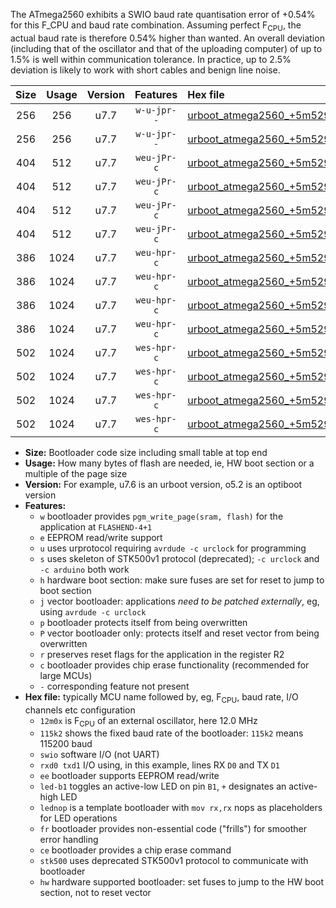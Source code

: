 The ATmega2560 exhibits a SWIO baud rate quantisation error of +0.54% for this F_CPU and baud rate combination. Assuming perfect F<sub>CPU</sub>, the actual baud rate is therefore 0.54% higher than wanted. An overall deviation (including that of the oscillator and that of the uploading computer) of up to 1.5% is well within communication tolerance. In practice, up to 2.5% deviation is likely to work with short cables and benign line noise.

|Size|Usage|Version|Features|Hex file|
|:-:|:-:|:-:|:-:|:--|
|256|256|u7.7|`w-u-jpr--`|[urboot_atmega2560_+5m5296x_+125k0_swio_rxd2_txd3.hex](https://raw.githubusercontent.com/stefanrueger/urboot.hex/main/mcus/atmega2560/external_oscillator/fcpu_+5m5296x/br_+125k0/urboot_atmega2560_+5m5296x_+125k0_swio_rxd2_txd3.hex)|
|256|256|u7.7|`w-u-jpr--`|[urboot_atmega2560_+5m5296x_+125k0_swio_rxe0_txe1.hex](https://raw.githubusercontent.com/stefanrueger/urboot.hex/main/mcus/atmega2560/external_oscillator/fcpu_+5m5296x/br_+125k0/urboot_atmega2560_+5m5296x_+125k0_swio_rxe0_txe1.hex)|
|404|512|u7.7|`weu-jPr-c`|[urboot_atmega2560_+5m5296x_+125k0_swio_rxd2_txd3_ee_led+b7_fr_ce.hex](https://raw.githubusercontent.com/stefanrueger/urboot.hex/main/mcus/atmega2560/external_oscillator/fcpu_+5m5296x/br_+125k0/urboot_atmega2560_+5m5296x_+125k0_swio_rxd2_txd3_ee_led+b7_fr_ce.hex)|
|404|512|u7.7|`weu-jPr-c`|[urboot_atmega2560_+5m5296x_+125k0_swio_rxd2_txd3_ee_lednop_fr_ce.hex](https://raw.githubusercontent.com/stefanrueger/urboot.hex/main/mcus/atmega2560/external_oscillator/fcpu_+5m5296x/br_+125k0/urboot_atmega2560_+5m5296x_+125k0_swio_rxd2_txd3_ee_lednop_fr_ce.hex)|
|404|512|u7.7|`weu-jPr-c`|[urboot_atmega2560_+5m5296x_+125k0_swio_rxe0_txe1_ee_led+b7_fr_ce.hex](https://raw.githubusercontent.com/stefanrueger/urboot.hex/main/mcus/atmega2560/external_oscillator/fcpu_+5m5296x/br_+125k0/urboot_atmega2560_+5m5296x_+125k0_swio_rxe0_txe1_ee_led+b7_fr_ce.hex)|
|404|512|u7.7|`weu-jPr-c`|[urboot_atmega2560_+5m5296x_+125k0_swio_rxe0_txe1_ee_lednop_fr_ce.hex](https://raw.githubusercontent.com/stefanrueger/urboot.hex/main/mcus/atmega2560/external_oscillator/fcpu_+5m5296x/br_+125k0/urboot_atmega2560_+5m5296x_+125k0_swio_rxe0_txe1_ee_lednop_fr_ce.hex)|
|386|1024|u7.7|`weu-hpr-c`|[urboot_atmega2560_+5m5296x_+125k0_swio_rxd2_txd3_ee_led+b7_fr_ce_hw.hex](https://raw.githubusercontent.com/stefanrueger/urboot.hex/main/mcus/atmega2560/external_oscillator/fcpu_+5m5296x/br_+125k0/urboot_atmega2560_+5m5296x_+125k0_swio_rxd2_txd3_ee_led+b7_fr_ce_hw.hex)|
|386|1024|u7.7|`weu-hpr-c`|[urboot_atmega2560_+5m5296x_+125k0_swio_rxd2_txd3_ee_lednop_fr_ce_hw.hex](https://raw.githubusercontent.com/stefanrueger/urboot.hex/main/mcus/atmega2560/external_oscillator/fcpu_+5m5296x/br_+125k0/urboot_atmega2560_+5m5296x_+125k0_swio_rxd2_txd3_ee_lednop_fr_ce_hw.hex)|
|386|1024|u7.7|`weu-hpr-c`|[urboot_atmega2560_+5m5296x_+125k0_swio_rxe0_txe1_ee_led+b7_fr_ce_hw.hex](https://raw.githubusercontent.com/stefanrueger/urboot.hex/main/mcus/atmega2560/external_oscillator/fcpu_+5m5296x/br_+125k0/urboot_atmega2560_+5m5296x_+125k0_swio_rxe0_txe1_ee_led+b7_fr_ce_hw.hex)|
|386|1024|u7.7|`weu-hpr-c`|[urboot_atmega2560_+5m5296x_+125k0_swio_rxe0_txe1_ee_lednop_fr_ce_hw.hex](https://raw.githubusercontent.com/stefanrueger/urboot.hex/main/mcus/atmega2560/external_oscillator/fcpu_+5m5296x/br_+125k0/urboot_atmega2560_+5m5296x_+125k0_swio_rxe0_txe1_ee_lednop_fr_ce_hw.hex)|
|502|1024|u7.7|`wes-hpr-c`|[urboot_atmega2560_+5m5296x_+125k0_swio_rxd2_txd3_ee_led+b7_fr_ce_stk500_hw.hex](https://raw.githubusercontent.com/stefanrueger/urboot.hex/main/mcus/atmega2560/external_oscillator/fcpu_+5m5296x/br_+125k0/urboot_atmega2560_+5m5296x_+125k0_swio_rxd2_txd3_ee_led+b7_fr_ce_stk500_hw.hex)|
|502|1024|u7.7|`wes-hpr-c`|[urboot_atmega2560_+5m5296x_+125k0_swio_rxd2_txd3_ee_lednop_fr_ce_stk500_hw.hex](https://raw.githubusercontent.com/stefanrueger/urboot.hex/main/mcus/atmega2560/external_oscillator/fcpu_+5m5296x/br_+125k0/urboot_atmega2560_+5m5296x_+125k0_swio_rxd2_txd3_ee_lednop_fr_ce_stk500_hw.hex)|
|502|1024|u7.7|`wes-hpr-c`|[urboot_atmega2560_+5m5296x_+125k0_swio_rxe0_txe1_ee_led+b7_fr_ce_stk500_hw.hex](https://raw.githubusercontent.com/stefanrueger/urboot.hex/main/mcus/atmega2560/external_oscillator/fcpu_+5m5296x/br_+125k0/urboot_atmega2560_+5m5296x_+125k0_swio_rxe0_txe1_ee_led+b7_fr_ce_stk500_hw.hex)|
|502|1024|u7.7|`wes-hpr-c`|[urboot_atmega2560_+5m5296x_+125k0_swio_rxe0_txe1_ee_lednop_fr_ce_stk500_hw.hex](https://raw.githubusercontent.com/stefanrueger/urboot.hex/main/mcus/atmega2560/external_oscillator/fcpu_+5m5296x/br_+125k0/urboot_atmega2560_+5m5296x_+125k0_swio_rxe0_txe1_ee_lednop_fr_ce_stk500_hw.hex)|

- **Size:** Bootloader code size including small table at top end
- **Usage:** How many bytes of flash are needed, ie, HW boot section or a multiple of the page size
- **Version:** For example, u7.6 is an urboot version, o5.2 is an optiboot version
- **Features:**
  + `w` bootloader provides `pgm_write_page(sram, flash)` for the application at `FLASHEND-4+1`
  + `e` EEPROM read/write support
  + `u` uses urprotocol requiring `avrdude -c urclock` for programming
  + `s` uses skeleton of STK500v1 protocol (deprecated); `-c urclock` and `-c arduino` both work
  + `h` hardware boot section: make sure fuses are set for reset to jump to boot section
  + `j` vector bootloader: applications *need to be patched externally*, eg, using `avrdude -c urclock`
  + `p` bootloader protects itself from being overwritten
  + `P` vector bootloader only: protects itself and reset vector from being overwritten
  + `r` preserves reset flags for the application in the register R2
  + `c` bootloader provides chip erase functionality (recommended for large MCUs)
  + `-` corresponding feature not present
- **Hex file:** typically MCU name followed by, eg, F<sub>CPU</sub>, baud rate, I/O channels etc configuration
  + `12m0x` is F<sub>CPU</sub> of an external oscillator, here 12.0 MHz
  + `115k2` shows the fixed baud rate of the bootloader: `115k2` means 115200 baud
  + `swio` software I/O (not UART)
  + `rxd0 txd1` I/O using, in this example, lines RX `D0` and TX `D1`
  + `ee` bootloader supports EEPROM read/write
  + `led-b1` toggles an active-low LED on pin `B1`, `+` designates an active-high LED
  + `lednop` is a template bootloader with `mov rx,rx` nops as placeholders for LED operations
  + `fr` bootloader provides non-essential code ("frills") for smoother error handling
  + `ce` bootloader provides a chip erase command
  + `stk500` uses deprecated STK500v1 protocol to communicate with bootloader
  + `hw` hardware supported bootloader: set fuses to jump to the HW boot section, not to reset vector
